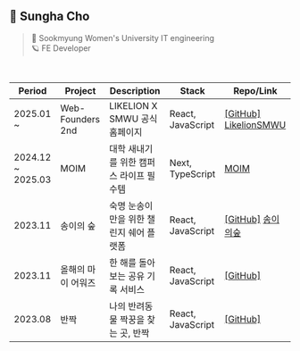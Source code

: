 ## 🌈 Sungha Cho
> 🏫 Sookmyung Women's University IT engineering  
> 🪐 FE Developer

<br/>

| Period | Project  | Description            | Stack                   | Repo/Link                     |
|-----|----------|----------------------------|-------------------------|-------------------------------|
| 2025.01 ~ | Web-Founders 2nd | LIKELION X SMWU 공식 홈페이지 | React, JavaScript | [[GitHub]](https://github.com/Likelion-at-SMWU-WebFounder) [LikelionSMWU](http://smwulion.com/) |
| 2024.12 ~ 2025.03 | MOIM | 대학 새내기를 위한 캠퍼스 라이프 필수템 | Next, TypeScript | [MOIM](https://moim.team/) |
| 2023.11 | 송이의 숲 | 숙명 눈송이만을 위한 챌린지 쉐어 플랫폼 | React, JavaScript | [[GitHub]](https://github.com/Songyee-Challenge)  [송이의숲](http://13.53.212.211:3000/) |
| 2023.11 | 올해의 마이 어워즈 | 한 해를 돌아보는 공유 기록 서비스 | React, JavaScript | [[GitHub]](https://github.com/BDNS-AWARDS) |
| 2023.08 | 반짝 | 나의 반려동물 짝꿍을 찾는 곳, 반짝 | React, JavaScript | [[GitHub]](https://github.com/Likelion-at-SMWU-11th/BanJjak-Client) |

<br/>


